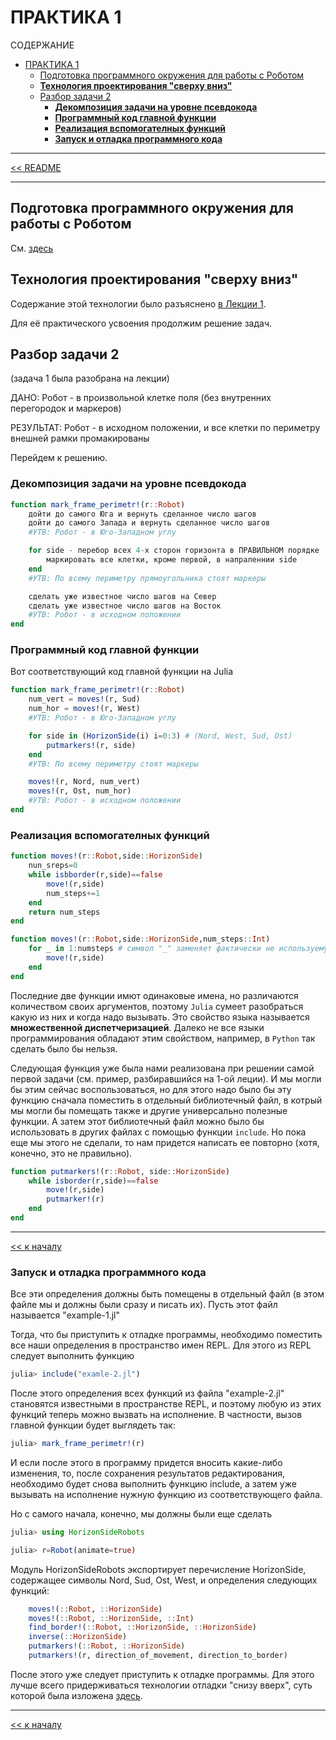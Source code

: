 # ПРАКТИКА 1

СОДЕРЖАНИЕ
- [ПРАКТИКА 1](#практика-1)
  - [Подготовка программного окружения для работы с Роботом](#подготовка-программного-окружения-для-работы-с-роботом)
  - [**Технология проектирования "сверху вниз"**](#технология-проектирования-сверху-вниз)
  - [Разбор задачи 2](#разбор-задачи-2)
    - [**Декомпозиция задачи на уровне псевдокода**](#декомпозиция-задачи-на-уровне-псевдокода)
    - [**Программный код главной функции**](#программный-код-главной-функции)
    - [**Реализация вспомогателных функций**](#реализация-вспомогателных-функций)
    - [**Запуск и отладка программного кода**](#запуск-и-отладка-программного-кода)

-----------------------

[<< README](../README.md)

------------------------

## Подготовка программного окружения для работы с Роботом

См. [здесь](https://github.com/Vibof/HorizonSideRobots.jl/blob/master/content/setup.md)

## **Технология проектирования "сверху вниз"**

Содержание этой технологии было разъяснено [в Лекции 1](Лекция-1.md).

Для её практического усвоения продолжим решение задач.

## Разбор задачи 2
(задача 1 была разобрана на лекции) 

ДАНО: Робот - в произвольной клетке поля (без внутренних перегородок и маркеров)

РЕЗУЛЬТАТ: Робот - в исходном положении, и все клетки по периметру внешней рамки промакированы

Перейдем к решению.

### **Декомпозиция задачи на уровне псевдокода**

```julia
function mark_frame_perimetr!(r::Robot)
    дойти до самого Юга и вернуть сделанное число шагов
    дойти до самого Запада и вернуть сделанное число шагов
    #УТВ: Робот - в Юго-Западном углу

    for sidе - перебор всех 4-х сторон горизонта в ПРАВИЛЬНОМ порядке
        маркировать все клетки, кроме первой, в напраленнии side 
    end 
    #УТВ: По всему периметру прямоугольника стоят маркеры

    сделать уже известное число шагов на Север
    сделать уже известное число шагов на Восток
    #УТВ: Робот - в исходном положении
end
```

### **Программный код главной функции**

Вот соответствующий код главной функции на Julia

```julia
function mark_frame_perimetr!(r::Robot)
    num_vert = moves!(r, Sud)
    num_hor = moves!(r, West)
    #УТВ: Робот - в Юго-Западном углу

    for sidе in (HorizonSide(i) i=0:3) # (Nord, West, Sud, Ost)
        putmarkers!(r, side) 
    end 
    #УТВ: По всему периметру стоят маркеры

    moves!(r, Nord, num_vert)
    moves!(r, Ost, num_hor)
    #УТВ: Робот - в исходном положении
end
```

### **Реализация вспомогателных функций**

```julia
function moves!(r::Robot,side::HorizonSide)
    nun_sreps=0
    while isbborder(r,side)==false
        move!(r,side)
        num_steps+=1
    end
    return num_steps
end

function moves!(r::Robot,side::HorizonSide,num_steps::Int)
    for _ in 1:numsteps # символ "_" заменяет фактически не используемую переменную
        move!(r,side)
    end
end
```
Последние две функции имют одинаковые имена, но различаются количеством своих аргументов, поэтому `Julia` сумеет разобраться какую из них и когда надо вызывать. Это свойство языка называется **множественной диспетчеризацией**. Далеко не все языки программирования обладают этим свойством, например, в `Python` так сделать было бы нельзя.

Следующая функция уже была нами реализована при решении самой первой задачи (см. пример, разбиравшийся на 1-ой леции). И мы могли бы этим сейчас воспользоваться, но для этого надо было бы эту функцию сначала поместить в отдельный библиотечный файл, в котрый мы могли бы помещать также и другие универсально полезные функции. А затем этот библиотечный файл можно было бы использовать в других файлах с помощью функции `include`. Но пока еще мы этого не сделали, то нам придется написать ее повторно (хотя, конечно, это не правильно).

```Julia
function putmarkers!(r::Robot, side::HorizonSide)
    while isborder(r,side)==false
        move!(r,side)
        putmarker!(r)
    end
end
```
-----------------

[<< к началу](#практика-1)

### **Запуск и отладка программного кода**

Все эти определения должны быть помещены в отдельный файл (в этом файле мы и должны были сразу и писать их). Пусть этот файл называется "example-1.jl"

Тогда, что бы приступить к отладке программы, необходимо поместить все наши определения в пространство имен REPL. Для этого из REPL следует выполнить функцию

```julia
julia> include("examle-2.jl")
```
После этого определения всех функций из файла "example-2.jl" становятся известными в пространстве REPL, и поэтому любую из этих функций теперь можно вызвать на исполнение. В частности, вызов главной функции будет выглядеть так:
```julia 
julia> mark_frame_perimetr!(r)
```
И если после этого в программу придется вносить какие-либо изменения, то, после сохранения результатов редактирования, необходимо будет снова выполнить функцию include, а затем уже вызывать на исполнение нужную функцию из соответствующего файла. 

Но с самого начала, конечно, мы должны были еще сделать

```julia
julia> using HorizonSideRobots

julia> r=Robot(animate=true)
```

Модуль HorizonSideRobots экспортирует перечисление HorizonSide, содержащее символы Nord, Sud, Ost, West,  и определения следующих функций:
```julia
    moves!(::Robot, ::HorizonSide)
    moves!(::Robot, ::HorizonSide, ::Int)
    find_border!(::Robot, ::HorizonSide, ::HorizonSide)
    inverse(::HorizonSide)
    putmarkers!(::Robot, ::HorizonSide)
    putmarkers!(r, direction_of_movement, direction_to_border)
```

После этого уже следует приступить к отладке программы. Для этого лучше всего придерживаться технологии отладки "снизу вверх", суть которой была изложена [здесь](https://github.com/Vibof/Robot/blob/master/example.md).

-----------------

[<< к началу](#практика-1)
